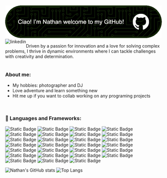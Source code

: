 ![Header](src/Github-header-banner.gif)
<a href='https://www.linkedin.com/in/nathan-panyangnoi/'><img align='left' alt="linkedin" src="https://raw.githubusercontent.com/rahul-jha98/rahul-jha98/561d474902b59c7429ec22bb73e225696c27b202/assets/linkedin.svg" height='18px'/></a>

Driven by a passion for innovation and a love for solving complex problems, I thrive in dynamic environments where I can tackle challenges with creativity and determination.
<br/>
<br/>

### About me:
- My hobbies: photographer and DJ
- Love adventure and learn something new
- Hit me up if you want to collab working on any programing projects

<br>

### 🔨 Languages and Frameworks:
![Static Badge](https://img.shields.io/badge/pytorch--red?logo=pytorch)
![Static Badge](https://img.shields.io/badge/TensorFlow--yellow?logo=tensorflow&logoSize=42px&color=red)
![Static Badge](https://img.shields.io/badge/numpy--green?logo=numpy)
![Static Badge](https://img.shields.io/badge/pandas--pink?logo=pandas)
![Static Badge](https://img.shields.io/badge/flask-blue?logo=flask)
![Static Badge](https://img.shields.io/badge/postgresql-white?logo=postgresql)
![Static Badge](https://img.shields.io/badge/python-green?logo=python)
![Static Badge](https://img.shields.io/badge/Anaconda-green?logo=Anaconda)
![Static Badge](https://img.shields.io/badge/mysql-white?logo=mysql)
![Static Badge](https://img.shields.io/badge/mongodb-white?logo=mongodb)
![Static Badge](https://img.shields.io/badge/C%2B%2B-orange?logo=C%2B%2B)
![Static Badge](https://img.shields.io/badge/C-orange?logo=C)
![Static Badge](https://img.shields.io/badge/NASM-brown?logo=NASM)
![Static Badge](https://img.shields.io/badge/MASM-black?logo=MASM)
![Static Badge](https://img.shields.io/badge/swift-grey?logo=swift)
![Static Badge](https://img.shields.io/badge/HTML-blue?logo=html)
![Static Badge](https://img.shields.io/badge/PHP-white?logo=PHP)
![Static Badge](https://img.shields.io/badge/Javascript-black?logo=Javascript)
![Static Badge](https://img.shields.io/badge/CSS--green?logo=CSS)
![Static Badge](https://img.shields.io/badge/BASH--red?logo=BASH)
![Static Badge](https://img.shields.io/badge/NodeJS--green?logo=NodeJS)
![Static Badge](https://img.shields.io/badge/react--Blue?logo=react)
![Static Badge](https://img.shields.io/badge/Next.js-blue?logo=Next.js)
![Static Badge](https://img.shields.io/badge/django--red?logo=django)
![Static Badge](https://img.shields.io/badge/vue.js--red?logo=vue.js)
![Static Badge](https://img.shields.io/badge/verilog--blue?logo=verilog)
![Static Badge](https://img.shields.io/badge/GTKwave-green?logo=GTKwave)

![Nathan's GitHub stats](https://github-readme-stats.vercel.app/api?username=kur0neko&show_icons=true&theme=merko)
![Top Langs](https://github-readme-stats.vercel.app/api/top-langs/?username=kur0neko&layout=donut&theme=merko)


